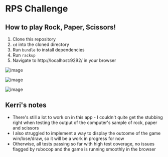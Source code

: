 # RPS Challenge

## How to play Rock, Paper, Scissors!

1. Clone this repository
2. `cd` into the cloned directory
3. Run `bundle` to install dependencies
4. Run `rackup`
5. Navigate to http://localhost:9292/ in your browser

![image](https://imgur.com/OeA43Cy)

![image](https://imgur.com/DGDMm2k)

![image](https://imgur.com/jwiccsi)

## Kerri's notes
* There's still a lot to work on in this app - I couldn't quite get the stubbing right when testing the output of the computer's sample of rock, paper and scissors
* I also struggled to implement a way to display the outcome of the game win/lose/draw, so it will be a work in progress for now
* Otherwise, all tests passing so far with high test coverage, no issues flagged by rubocop and the game is running smoothly in the browser 
